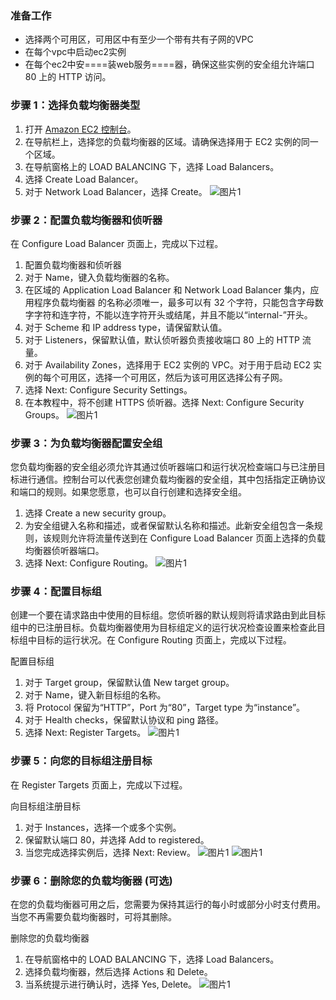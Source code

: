 ### 准备工作
- 选择两个可用区，可用区中有至少一个带有共有子网的VPC
- 在每个vpc中启动ec2实例
- 在每个ec2中安====装web服务====器，确保这些实例的安全组允许端口 80 上的 HTTP 访问。

### 步骤 1：选择负载均衡器类型
1. 打开 [Amazon EC2 控制台](https://console.aws.amazon.com/ec2/)。
1. 在导航栏上，选择您的负载均衡器的区域。请确保选择用于 EC2 实例的同一个区域。
1. 在导航窗格上的 LOAD BALANCING 下，选择 Load Balancers。
1. 选择 Create Load Balancer。
1. 对于 Network Load Balancer，选择 Create。
     ![图片1](https://s3.cn-northwest-1.amazonaws.com.cn/aws-quickstart/assets/NLB/NLB-1.png)
### 步骤 2：配置负载均衡器和侦听器

在 Configure Load Balancer 页面上，完成以下过程。

1. 配置负载均衡器和侦听器
1. 对于 Name，键入负载均衡器的名称。
1. 在区域的 Application Load Balancer 和 Network Load Balancer 集内，应用程序负载均衡器 的名称必须唯一，最多可以有 32 个字符，只能包含字母数字字符和连字符，不能以连字符开头或结尾，并且不能以“internal-”开头。
1. 对于 Scheme 和 IP address type，请保留默认值。
1. 对于 Listeners，保留默认值，默认侦听器负责接收端口 80 上的 HTTP 流量。
1. 对于 Availability Zones，选择用于 EC2 实例的 VPC。对于用于启动 EC2 实例的每个可用区，选择一个可用区，然后为该可用区选择公有子网。
1. 选择 Next: Configure Security Settings。
1. 在本教程中，将不创建 HTTPS 侦听器。选择 Next: Configure Security Groups。
     ![图片1](https://s3.cn-northwest-1.amazonaws.com.cn/aws-quickstart/assets/NLB/NLB-2.png)
### 步骤 3：为负载均衡器配置安全组

您负载均衡器的安全组必须允许其通过侦听器端口和运行状况检查端口与已注册目标进行通信。控制台可以代表您创建负载均衡器的安全组，其中包括指定正确协议和端口的规则。如果您愿意，也可以自行创建和选择安全组。


1. 选择 Create a new security group。
1. 为安全组键入名称和描述，或者保留默认名称和描述。此新安全组包含一条规则，该规则允许将流量传送到在 Configure Load Balancer 页面上选择的负载均衡器侦听器端口。
1. 选择 Next: Configure Routing。
     ![图片1](https://s3.cn-northwest-1.amazonaws.com.cn/aws-quickstart/assets/NLB/NLB-3.png)
### 步骤 4：配置目标组

创建一个要在请求路由中使用的目标组。您侦听器的默认规则将请求路由到此目标组中的已注册目标。负载均衡器使用为目标组定义的运行状况检查设置来检查此目标组中目标的运行状况。在 Configure Routing 页面上，完成以下过程。

配置目标组

1. 对于 Target group，保留默认值 New target group。
1. 对于 Name，键入新目标组的名称。
1. 将 Protocol 保留为“HTTP”，Port 为“80”，Target type 为“instance”。
1. 对于 Health checks，保留默认协议和 ping 路径。
1. 选择 Next: Register Targets。
     ![图片1](https://s3.cn-northwest-1.amazonaws.com.cn/aws-quickstart/assets/NLB/NLB-4.png)
### 步骤 5：向您的目标组注册目标

在 Register Targets 页面上，完成以下过程。

向目标组注册目标

1. 对于 Instances，选择一个或多个实例。
1. 保留默认端口 80，并选择 Add to registered。
1. 当您完成选择实例后，选择 Next: Review。
     ![图片1](https://s3.cn-northwest-1.amazonaws.com.cn/aws-quickstart/assets/NLB/NLB-5.png)
	 ![图片1](https://s3.cn-northwest-1.amazonaws.com.cn/aws-quickstart/assets/NLB/NLB-6.png)
### 步骤 6：删除您的负载均衡器 (可选)

在您的负载均衡器可用之后，您需要为保持其运行的每小时或部分小时支付费用。当您不再需要负载均衡器时，可将其删除。

删除您的负载均衡器

1. 在导航窗格中的 LOAD BALANCING 下，选择 Load Balancers。
1. 选择负载均衡器，然后选择 Actions 和 Delete。
1. 当系统提示进行确认时，选择 Yes, Delete。
   ![图片1](https://s3.cn-northwest-1.amazonaws.com.cn/aws-quickstart/assets/NLB/NLB-7.png)

